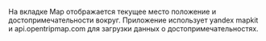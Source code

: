 На вкладке Map отображается текущее место положение и достопримечательности вокруг.
Приложение использует yandex mapkit и api.opentripmap.com для загрузки данных о достопримечательностях.

